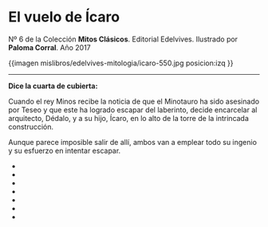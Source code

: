 # El vuelo de Ícaro
Nº 6 de la Colección **Mitos Clásicos**. Editorial Edelvives. Ilustrado por **Paloma Corral**. Año 2017

{{imagen mislibros/edelvives-mitologia/icaro-550.jpg posicion:izq }}



---

**Dice la cuarta de cubierta:**

Cuando el rey Minos recibe la noticia de que el Minotauro ha sido asesinado por Teseo y que este ha logrado escapar del laberinto, decide encarcelar al arquitecto, Dédalo, y a su hijo, Ícaro, en lo alto de la torre de la intrincada construcción. 

Aunque parece imposible salir de allí, ambos van a emplear todo su ingenio y su esfuerzo en intentar escapar. 


*

*

*

*

*

*

*



